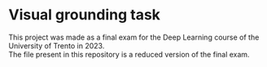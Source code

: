 # Visual grounding task
This project was made as a final exam for the Deep Learning course of the University of Trento in 2023.  
The file present in this repository is a reduced version of the final exam.
